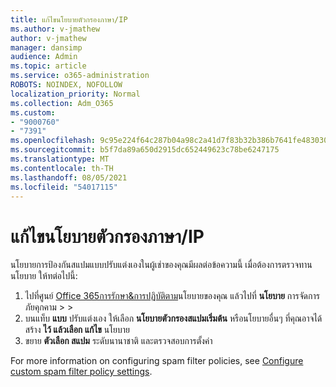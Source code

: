 ```yaml
---
title: แก้ไขนโยบายตัวกรองภาษา/IP
ms.author: v-jmathew
author: v-jmathew
manager: dansimp
audience: Admin
ms.topic: article
ms.service: o365-administration
ROBOTS: NOINDEX, NOFOLLOW
localization_priority: Normal
ms.collection: Adm_O365
ms.custom:
- "9000760"
- "7391"
ms.openlocfilehash: 9c95e224f64c287b04a98c2a41d7f83b32b386b7641fe483030fa8cc931855a8
ms.sourcegitcommit: b5f7da89a650d2915dc652449623c78be6247175
ms.translationtype: MT
ms.contentlocale: th-TH
ms.lasthandoff: 08/05/2021
ms.locfileid: "54017115"
---
```

# <a name="fix-languageip-filter-policy"></a>แก้ไขนโยบายตัวกรองภาษา/IP

นโยบายการป้องกันสแปมแบบปรับแต่งเองในผู้เช่าของคุณมีผลต่อข้อความนี้ เมื่อต้องการตรวจทานนโยบาย ให้ทต่อไปนี้:

1. ไปที่ศูนย์ [Office 365การรักษา&การปฏิบัติตาม](https://go.microsoft.com/fwlink/p/?linkid=2077143)นโยบายของคุณ แล้วไปที่ **นโยบาย** การจัดการภัยคุกคาม  >    >  [](https://go.microsoft.com/fwlink/?linkid=2101518)
2. บนแท็บ **แบบ** ปรับแต่งเอง ให้เลือก **นโยบายตัวกรองสแปมเริ่มต้น** หรือนโยบายอื่นๆ ที่คุณอาจได้สร้าง **ไว้ แล้วเลือก แก้ไข** นโยบาย
3. ขยาย **ตัวเลือก สแปม** ระดับนานาชาติ และตรวจสอบการตั้งค่า

For more information on configuring spam filter policies, see [Configure custom spam filter policy settings](https://go.microsoft.com/fwlink/?linkid=2101054).

